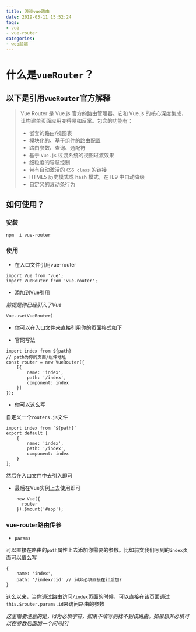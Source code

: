 ```yaml
---
title: 浅谈vue路由
date: 2019-03-11 15:52:24
tags:
- vue
- vue-router
categories: 
- web前端
---
```


# 什么是`vueRouter`？

## 以下是引用`vueRouter`官方解释

> Vue Router 是 Vue.js 官方的路由管理器。它和 Vue.js 的核心深度集成，让构建单页面应用变得易如反掌。包含的功能有：
> - 嵌套的路由/视图表
> - 模块化的、基于组件的路由配置
> - 路由参数、查询、通配符
> - 基于 `Vue.js` 过渡系统的视图过渡效果
> - 细粒度的导航控制
> - 带有自动激活的 `CSS class` 的链接
> - HTML5 历史模式或 hash 模式，在 IE9 中自动降级
> - 自定义的滚动条行为

<!-- more -->

## 如何使用？

### 安装

`npm  i vue-router`

### 使用

- 在入口文件引用vue-router

```安装VueRouter
import Vue from 'vue';
import VueRouter from 'vue-router';
```

- 添加到Vue引用

*前提是你已经引入了Vue*

`Vue.use(VueRouter)`

- 你可以在入口文件来直接引用你的页面格式如下

* 官网写法

```路由文件
import index from ${path}
// path为你的页面/组件地址
const router = new VueRouter({
    [{
        name: 'index',
        path: '/index',
        component: index
    }]
});
```
* 你可以这么写

自定义一个`routers.js`文件

```如下写法
import index from `${path}`
export default [
    {
        name: 'index',
        path: '/index',
        component: index
    }
];
```
然后在入口文件中去引入即可

* 最后在Vue实例上去使用即可

```使用vueRouter
    new Vue({
      router
    }).$mount('#app');
```
### vue-router路由传参

- `params`

可以直接在路由的`path`属性上去添加你需要的参数。比如前文我们写到的`index`页面可以值么写
```
{
    name: 'index',
    path: '/index/:id' // id非必填直接在id后加?
}
```
这么以来，当你通过路由访问`/index`页面的时候，可以直接在该页面通过`this.$router.params.id`来访问路由的参数

*这里需要注意的是，id为必填字符，如果不填写则找不到该路由。如果想非必填可以在参数后面加一个问号[?]*
